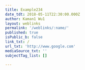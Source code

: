 ```yaml
---
title: Example234
date_tdt: 2018-05-11T22:30:00.000Z
author: Kaman1 Wu1
layout: weblinks
permalink: '/weblinks/:name/'
published: true
isPublic_b: false
link_txt: /
url_txt: 'http://www.google.com'
mediaSource_txt: ''
subjectTag_list: []

---
```



